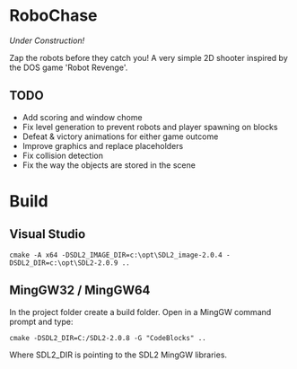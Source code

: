 # RoboChase

*Under Construction!*

Zap the robots before they catch you! A very simple 2D shooter inspired by the DOS game 'Robot Revenge'.

## TODO

 - Add scoring and window chome
 - Fix level generation to prevent robots and player spawning on blocks
 - Defeat & victory animations for either game outcome
 - Improve graphics and replace placeholders
 - Fix collision detection
 - Fix the way the objects are stored in the scene

# Build
## Visual Studio

    cmake -A x64 -DSDL2_IMAGE_DIR=c:\opt\SDL2_image-2.0.4 -DSDL2_DIR=c:\opt\SDL2-2.0.9 ..

## MingGW32 / MingGW64

In the project folder create a build folder. Open in a MingGW command prompt and type:

    cmake -DSDL2_DIR=C:/SDL2-2.0.8 -G "CodeBlocks" ..

Where SDL2_DIR is pointing to the SDL2 MingGW libraries.